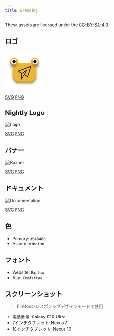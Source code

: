 ```yaml
---
title: Branding
---
```


These assets are licensed under the [CC-BY-SA-4.0](https://github.com/LinwoodDev/Butterfly/blob/develop/BRANDING_LICENSE).

## ロゴ

![Logo](/img/logo.svg)

[SVG](/img/logo.svg) [PNG](/img/logo.png)

## Nightly Logo

![Logo](/img/nightly.svg)

[SVG](/img/nightly.svg) [PNG](/img/nightly.png)

## バナー

![Banner](/img/banner.svg)

[SVG](/img/banner.svg) [PNG](/img/banner.png)

## ドキュメント

![Documentation](/img/docs.svg)

[SVG](/img/docs.svg) [PNG](/img/docs.png)

## 色

- Primary: `#c4840d`
- Accent: `#7b8f96`

## フォント

- Website: `Barlow`
- App: `Comfortaa`

## スクリーンショット

> Firefoxのレスポンシブデザインモードで使用

- 電話番号: Galaxy S20 Ultra
- 7インチタブレット: Nexus 7
- 10インチタブレット: Nexus 10
